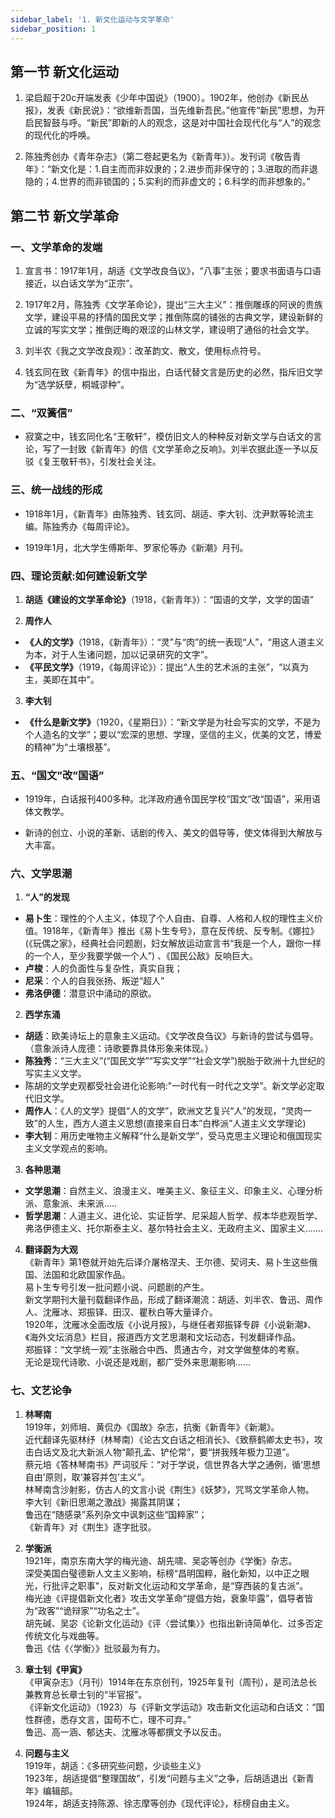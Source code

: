 ```yaml
---
sidebar_label: '1. 新文化运动与文学革命'
sidebar_position: 1
---
```


## 第一节 新文化运动

1. 梁启超于20c开端发表《少年中国说》（1900）。1902年，他创办《新民丛报》，发表《新民说》：“欲维新吾国，当先维新吾民。”他宣传“新民”思想，为开启民智鼓与呼。“新民”即新的人的观念，这是对中国社会现代化与“人”的观念的现代化的呼唤。

2. 陈独秀创办《青年杂志》（第二卷起更名为《新青年》）。发刊词《敬告青年》：“新文化是：1.自主而而非奴隶的；2.进步而非保守的；3.进取的而非退隐的；4.世界的而非锁国的；5.实利的而非虚文的；6.科学的而非想象的。”

## 第二节 新文学革命

### 一、文学革命的发端

1. 宣言书：1917年1月，胡适《文学改良刍议》，“八事”主张；要求书面语与口语接近，以白话文学为“正宗”。

2. 1917年2月，陈独秀《文学革命论》，提出“三大主义”：推倒雕琢的阿谀的贵族文学，建设平易的抒情的国民文学；推倒陈腐的铺张的古典文学，建设新鲜的立诚的写实文学；推倒迂晦的艰涩的山林文学，建设明了通俗的社会文学。

3. 刘半农《我之文学改良观》：改革韵文、散文，使用标点符号。

4. 钱玄同在致《新青年》的信中指出，白话代替文言是历史的必然，指斥旧文学为“选学妖孽，桐城谬种”。

### 二、“双簧信”

- 寂寞之中，钱玄同化名“王敬轩”，模仿旧文人的种种反对新文学与白话文的言论，写了一封致《新青年》的信《文学革命之反响》。刘半农据此逐一予以反驳《复王敬轩书》，引发社会关注。

### 三、统一战线的形成

- 1918年1月，《新青年》由陈独秀、钱玄同、胡适、李大钊、沈尹默等轮流主编。陈独秀办《每周评论》。

- 1919年1月，北大学生傅斯年、罗家伦等办《新潮》月刊。

### 四、理论贡献:如何建设新文学

1. **胡适《建设的文学革命论》**（1918，《新青年》）：“国语的文学，文学的国语”

2. **周作人**

- **《人的文学》**（1918，《新青年》）：“灵”与“肉”的统一表现“人”，“用这人道主义为本，对于人生诸问题，加以记录研究的文字”。  
- **《平民文学》**（1919，《每周评论》）：提出“人生的艺术派的主张”，“以真为主，美即在其中”。

3. **李大钊**

- **《什么是新文学》**（1920，《星期日》）：“新文学是为社会写实的文学，不是为个人造名的文学”；要以“宏深的思想、学理，坚信的主义，优美的文艺，博爱的精神”为“土壤根基”。

### 五、“国文”改”国语”

- 1919年，白话报刊400多种。北洋政府通令国民学校“国文”改“国语”，采用语体文教学。

- 新诗的创立、小说的革新、话剧的传入、美文的倡导等，使文体得到大解放与大丰富。

### 六、文学思潮

1. **“人”的发现**  
- **易卜生**：理性的个人主义，体现了个人自由、自尊、人格和人权的理性主义价值。1918年，《新青年》推出《易卜生专号》，意在反传统、反专制。《娜拉》(《玩偶之家》，经典社会问题剧，妇女解放运动宣言书“我是一个人，跟你一样的一个人，至少我要学做一个人”) 、《国民公敌》反响巨大。
- **卢梭**：人的负面性与复杂性，真实自我；
- **尼采**：个人的自我张扬、叛逆“超人”
- **弗洛伊德**：潜意识中涌动的原欲。

2. **西学东涌**

- **胡适**：欧美诗坛上的意象主义运动。《文学改良刍议》与新诗的尝试与倡导。（意象派诗人庞德：诗歌要靠具体形象来体现。）
- **陈独秀**：“三大主义”(“国民文学”“写实文学”“社会文学”)脱胎于欧洲十九世纪的写实主义文学。
- 陈胡的文学史观都受社会进化论影响:"一时代有一时代之文学”。新文学必定取代旧文学。
- **周作人**：《人的文学》提倡“人的文学”，欧洲文艺复兴“人”的发现，“灵肉一致”的人生，西方人道主义思想(直接来自日本”白桦派”人道主义文学理论)
- **李大钊**：用历史唯物主义解释“什么是新文学”，受马克思主义理论和俄国现实主义文学观点的影响。

3. **各种思潮**  
- **文学思潮**：自然主义、浪漫主义、唯美主义、象征主义、印象主义、心理分析派、意象派、未来派.....
- **哲学思潮**：人道主义、进化论、实证哲学、尼采超人哲学、叔本华悲观哲学、弗洛伊德主义、托尔斯泰主义、基尔特社会主义、无政府主义、国家主义.......

4. **翻译蔚为大观**  
《新青年》第1卷就开始先后译介屠格涅夫、王尔德、契诃夫、易卜生这些俄国、法国和北欧国家作品。  
易卜生专号引发一批问题小说、问题剧的产生。  
新文学期刊大量刊载翻译作品，形成了翻译潮流：胡适、刘半农、鲁迅、周作人、沈雁冰、郑振铎、田汉、瞿秋白等大量译介。  
1920年，沈雁冰全面改版《小说月报》，与继任者郑振铎专辟《小说新潮》、《海外文坛消息》栏目，报道西方文艺思潮和文坛动态，刊发翻译作品。  
郑振铎：“文学统一观”主张融合中西、贯通古今，对文学做整体的考察。  
无论是现代诗歌、小说还是戏剧，都广受外来思潮影响……

### 七、文艺论争

1. **林琴南**  
1919年，刘师培、黄侃办《国故》杂志，抗衡《新青年》《新潮》。  
近代翻译先驱林纾（林琴南）《论古文白话之相消长》、《致蔡鹤卿太史书》，攻击白话文及北大新派人物“颠孔孟、铲伦常”，要“拼我残年极力卫道”。  
蔡元培《答林琴南书》严词驳斥：“对于学说，信世界各大学之通例，循‘思想自由’原则，取‘兼容并包’主义”。  
林琴南含沙射影，仿古人的文言小说《荆生》《妖梦》，咒骂文学革命人物。  
李大钊《新旧思潮之激战》揭露其阴谋；  
鲁迅在“随感录”系列杂文中讽刺这些“国粹家”；  
《新青年》对《荆生》逐字批驳。

2. **学衡派**  
1921年，南京东南大学的梅光迪、胡先啸、吴宓等创办《学衡》杂志。  
深受美国白璧德新人文主义影响，标榜“昌明国粹，融化新知，以中正之眼光，行批评之职事”，反对新文化运动和文学革命，是“穿西装的复古派”。  
梅光迪《评提倡新文化者》攻击文学革命“提倡方始，衰象毕露”，倡导者皆为“政客”“诡辩家”“功名之士”。  
胡先碱、吴宓《论新文化运动》《评〈尝试集〉》也指出新诗简单化、过多否定传统文化与戏曲等。  
鲁迅《估《〈学衡〉》批驳最为有力。

3. **章士钊《甲寅》**  
《甲寅杂志》（月刊）1914年在东京创刊，1925年复刊（周刊），是司法总长兼教育总长章士钊的“半官报”。  
《评新文化运动》（1923）与《评新文学运动》攻击新文化运动和白话文：“国性群德，悉存文言，国苟不亡，理不可弃。”  
鲁迅、高一涵、郁达夫、沈雁冰等都撰文予以反击。

4. **问题与主义**  
1919年，胡适：《多研究些问题，少谈些主义》  
1923年，胡适提倡“整理国故”，引发“问题与主义”之争，后胡适退出《新青年》编辑部。  
1924年，胡适支持陈源、徐志摩等创办《现代评论》，标榜自由主义。